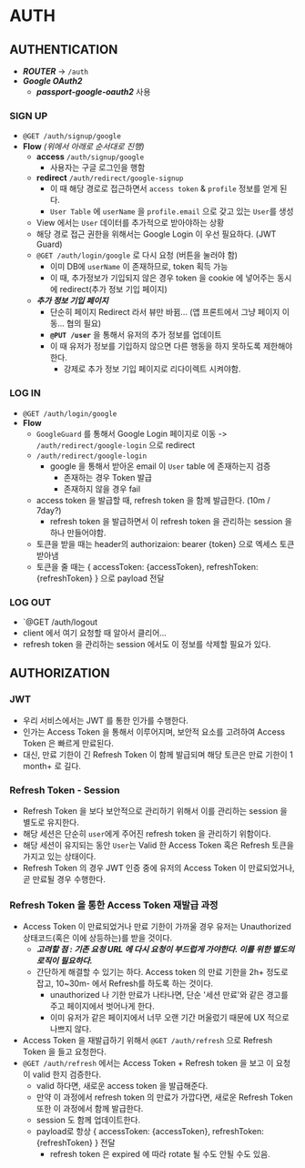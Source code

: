 # AUTH
## AUTHENTICATION 
* ***ROUTER*** -> `/auth` 
* ***Google OAuth2***
  * ***passport-google-oauth2*** 사용

### SIGN UP
  * `@GET /auth/signup/google`
  * **Flow** *(위에서 아래로 순서대로 진행)*
    * **access** `/auth/signup/google`
      * 사용자는 구글 로그인을 행함
    * **redirect** `/auth/redirect/google-signup` 
      * 이 때 해당 경로로 접근하면서 `access token` & `profile` 정보를 얻게 된다.
      * `User Table` 에 `userName` 을 `profile.email` 으로 갖고 있는 `User`를 생성
    * View 에서는 `User` 데이터를 추가적으로 받아야하는 상황
    * 해당 경로 접근 권한을 위해서는 Google Login 이 우선 필요하다. (JWT Guard)
    * `@GET /auth/login/google` 로 다시 요청 (버튼을 눌러야 함) 
      * 이미 DB에 `userName` 이 존재하므로, token 획득 가능
      * 이 때, 추가정보가 기입되지 않은 경우 token 을 cookie 에 넣어주는 동시에 redirect(추가 정보 기입 페이지)
    * ***추가 정보 기입 페이지***
      * 단순히 페이지 Redirect 라서 뷰만 바뀜... (앱 프론트에서 그냥 페이지 이동... 협의 필요)
      * **`@PUT /user`** 을 통해서 유저의 추가 정보를 업데이트
      * 이 때 유저가 정보를 기입하지 않으면 다른 행동을 하지 못하도록 제한해야한다. 
        * 강제로 추가 정보 기입 페이지로 리다이렉트 시켜야함.

### LOG IN
  * `@GET /auth/login/google`
  * **Flow**
    * `GoogleGuard` 를 통해서 Google Login 페이지로 이동 -> `/auth/redirect/google-login` 으로 redirect
    * `/auth/redirect/google-login`
      * google 을 통해서 받아온 email 이 `User` table 에 존재하는지 검증
        * 존재하는 경우 Token 발급
        * 존재하지 않을 경우 fail
    * access token 을 발급할 때, refresh token 을 함께 발급한다. (10m / 7day?)
      * refresh token 을 발급하면서 이 refresh token 을 관리하는 session 을 하나 만들어야함.
    * 토큰을 받을 때는 header의 authorizaion: bearer {token} 으로 엑세스 토큰 받아냄
    * 토큰을 줄 때는 { accessToken: {accessToken}, refreshToken: {refreshToken} } 으로 payload 전달

### LOG OUT
  * `@GET /auth/logout
  * client 에서 여기 요청할 때 알아서 클리어...
  * refresh token 을 관리하는 session 에서도 이 정보를 삭제할 필요가 있다.

## AUTHORIZATION
### JWT
  * 우리 서비스에서는 JWT 를 통한 인가를 수행한다.
  * 인가는 Access Token 을 통해서 이루어지며, 보안적 요소를 고려하여 Access Token 은 빠르게 만료된다.
  * 대신, 만료 기한이 긴 Refresh Token 이 함께 발급되며 해당 토큰은 만료 기한이 1 month+ 로 길다.
### Refresh Token - Session
  * Refresh Token 을 보다 보안적으로 관리하기 위해서 이를 관리하는 session 을 별도로 유지한다.
  * 해당 세션은 단순히 `user`에게 주어진 refresh token 을 관리하기 위함이다.
  * 해당 세션이 유지되는 동안 `User`는 Valid 한 Access Token 혹은 Refresh 토큰을 가지고 있는 상태이다.
  * Refresh Token 의 경우 JWT 인증 중에 유저의 Access Token 이 만료되었거나, 곧 만료될 경우 수행한다.
### Refresh Token 을 통한 Access Token 재발급 과정
  * Access Token 이 만료되었거나 만료 기한이 가까울 경우 유저는 Unauthorized 상태코드(혹은 이에 상등하는)를 받을 것이다.
    * ***고려할 점 : 기존 요청 URL 에 다시 요청이 부드럽게 가야한다. 이를 위한 별도의 로직이 필요하다.***
    * 간단하게 해결할 수 있기는 하다. Access token 의 만료 기한을 2h+ 정도로 잡고, 10~30m- 에서 Refresh를 하도록 하는 것이다.
      * unauthorized 나 기한 만료가 나타나면, 단순 '세션 만료'와 같은 경고를 주고 페이지에서 벗어나게 한다.
      * 이미 유저가 같은 페이지에서 너무 오랜 기간 머울렀기 때문에 UX 적으로 나쁘지 않다.
  * Access Token 을 재발급하기 위해서 `@GET /auth/refresh` 으로 Refresh Token 을 들고 요청한다.
  * `@GET /auth/refresh` 에서는 Access Token  + Refresh token 을 보고 이 요청이 valid 한지 검증한다.
    * valid 하다면, 새로운 access token 을 발급해준다.
    * 만약 이 과정에서 refresh token 의 만료가 가깝다면, 새로운 Refresh Token 또한 이 과정에서 함께 발급한다.
    * session 도 함께 업데이트한다.
    * payload로 항상 { accessToken: {accessToken}, refreshToken: {refreshToken} } 전달
        * refresh token 은 expired 에 따라 rotate 될 수도 안될 수도 있음.